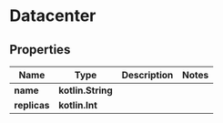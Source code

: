 
# Datacenter

## Properties
Name | Type | Description | Notes
------------ | ------------- | ------------- | -------------
**name** | **kotlin.String** |  | 
**replicas** | **kotlin.Int** |  | 



